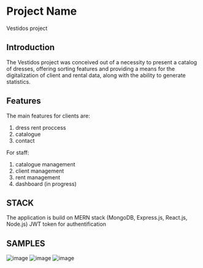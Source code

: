 # Project Name

Vestidos project

## Introduction

The Vestidos project was conceived out of a necessity to present a catalog of dresses, offering sorting features and providing a means for the digitalization of client and rental data, along with the ability to generate statistics.

## Features

The main features for clients are:
1) dress rent proccess
2) catalogue
3) contact

For staff:
1) catalogue management
2) client management
3) rent management
4) dashboard (in progress)

## STACK

The application is build on MERN stack (MongoDB, Express.js, React.js, Node.js)
JWT token for authentification

## SAMPLES

![image](https://github.com/michalvanek/vestidos/assets/69573011/7abde002-e5df-4ddb-81dc-60696055340b)
![image](https://github.com/michalvanek/vestidos/assets/69573011/dcfdfe61-58c7-40da-b5ed-157a40529c2c)
![image](https://github.com/michalvanek/vestidos/assets/69573011/1ae151bb-a815-4327-9b0d-9b427a902a6d)


